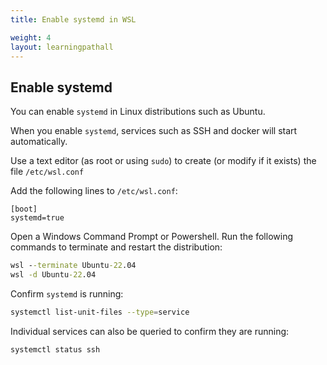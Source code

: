 ```yaml
---
title: Enable systemd in WSL

weight: 4
layout: learningpathall
---
```


## Enable systemd 

You can enable `systemd` in Linux distributions such as Ubuntu. 

When you enable `systemd`, services such as SSH and docker will start automatically.

Use a text editor (as root or using `sudo`) to create (or modify if it exists) the file `/etc/wsl.conf`

Add the following lines to `/etc/wsl.conf`: 

```console
[boot]
systemd=true
```

Open a Windows Command Prompt or Powershell. Run the following commands to terminate and restart the distribution:

```cmd
wsl --terminate Ubuntu-22.04
wsl -d Ubuntu-22.04
```

Confirm `systemd` is running:

```bash
systemctl list-unit-files --type=service
```

Individual services can also be queried to confirm they are running:

```bash
systemctl status ssh
```
